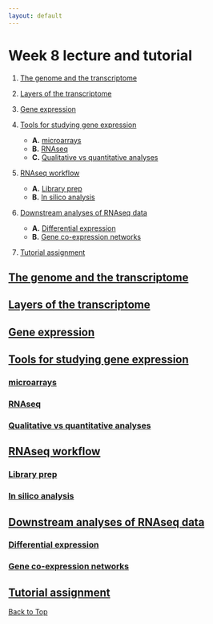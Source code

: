```yaml
---
layout: default
---
```


<a name="top"></a>

# Week 8 lecture and tutorial
1. [The genome and the transcriptome](#transcriptome)

2. [Layers of the transcriptome](#layers)

3. [Gene expression](#gene)

4. [Tools for studying gene expression](#study)
	- **A.** [microarrays](#micro)
	- **B.** [RNAseq](#RNAseq)
	- **C.** [Qualitative vs quantitative analyses](#qual)
	

5. [RNAseq workflow](#workflow)
	- **A.** [Library prep](#library)
	- **B.** [In silico analysis](#silico)


6. [Downstream analyses of RNAseq data](#down)
	- **A.** [Differential expression](#diff)
	- **B.** [Gene co-expression networks](#net)

7. [Tutorial assignment](#tut)


## <ins>**The genome and the transcriptome**</ins> <a name="transcriptome"></a>

## <ins>**Layers of the transcriptome**</ins> <a name="layers"></a>

## <ins>**Gene expression**</ins> <a name="gene"></a>

## <ins>**Tools for studying gene expression**</ins> <a name="study"></a>

### <ins>**microarrays**</ins> <a name="micro"></a>

### <ins>**RNAseq**</ins> <a name="RNAseq"></a>

### <ins>**Qualitative vs quantitative analyses**</ins> <a name="qual"></a>

## <ins>**RNAseq workflow**</ins> <a name="workflow"></a>

### <ins>**Library prep**</ins> <a name="library"></a>

### <ins>**In silico analysis**</ins> <a name="silico"></a>

## <ins>**Downstream analyses of RNAseq data**</ins> <a name="down"></a>

### <ins>**Differential expression**</ins> <a name="diff"></a>

### <ins>**Gene co-expression networks**</ins> <a name="net"></a>

## <ins>**Tutorial assignment**</ins> <a name="tut"></a>






[Back to Top](#top)
